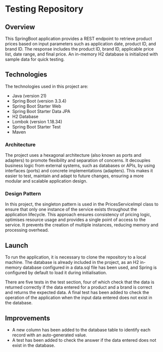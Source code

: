 # Testing Repository
## Overview
This SpringBoot application provides a REST endpoint to retrieve product prices based on input parameters such as application date, product ID, and brand ID. The response includes the product ID, brand ID, applicable price list, date range, and final price. An in-memory H2 database is initialized with sample data for quick testing.
## Technologies
The technologies used in this project are:

+ Java (version 21)
+ Spring Boot (version 3.3.4)
+ Spring Boot Starter Web
+ Spring Boot Starter Data JPA
+ H2 Database
+ Lombok (version 1.18.34)
+ Spring Boot Starter Test
+ Maven
  
### Architecture
The project uses a hexagonal architecture (also known as ports and adapters) to promote flexibility and separation of concerns. It decouples business logic from external systems, such as databases or APIs, by using interfaces (ports) and concrete implementations (adapters). This makes it easier to test, maintain and adapt to future changes, ensuring a more modular and scalable application design.
### Design Pattern
In this project, the singleton pattern is used in the PricesServiceImpl class to ensure that only one instance of the service exists throughout the application lifecycle. This approach ensures consistency of pricing logic, optimises resource usage and provides a single point of access to the service. It prevents the creation of multiple instances, reducing memory and processing overhead.
## Launch
To run the application, it is necessary to clone the repository to a local machine. The database is already included in the project, as an H2 in-memory database configured in a data.sql file has been used, and Spring is configured by default to load it during initialisation. 

There are five tests in the test section, four of which check that the data is returned correctly if the data entered for a product and a brand is correct and returns the expected data. A final test has been added to check the operation of the application when the input data entered does not exist in the database.

## Improvements

+ A new column has been added to the database table to identify each record with an auto-generated value.
+ A test has been added to check the answer if the data entered does not exist in the database.
